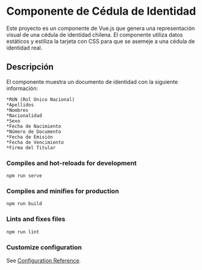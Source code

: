 # Componente de Cédula de Identidad
Este proyecto es un componente de Vue.js que genera una representación visual de una cédula de identidad chilena. El componente utiliza datos estáticos y estiliza la tarjeta con CSS para que se asemeje a una cédula de identidad real.

## Descripción

El componente muestra un documento de identidad con la siguiente información:
```
*RUN (Rol Único Nacional)
*Apellidos
*Nombres
*Nacionalidad
*Sexo
*Fecha de Nacimiento
*Número de Documento
*Fecha de Emisión
*Fecha de Vencimiento
*Firma del Titular

```
### Compiles and hot-reloads for development
```
npm run serve
```

### Compiles and minifies for production
```
npm run build
```

### Lints and fixes files
```
npm run lint
```

### Customize configuration
See [Configuration Reference](https://cli.vuejs.org/config/).
